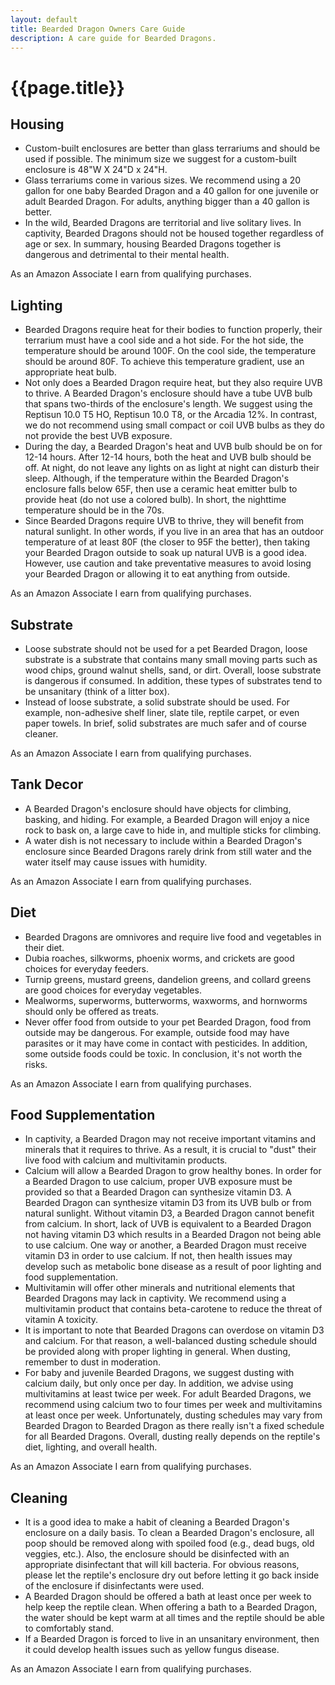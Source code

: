 ```yaml
---
layout: default
title: Bearded Dragon Owners Care Guide
description: A care guide for Bearded Dragons.
---
```


<h1>{{page.title}}</h1>

<div>
    <!-- Housing -->
    <div>
        <h2>Housing</h2>
            <ul>
                <li>Custom-built enclosures are better than glass terrariums and should be 
                used if possible. The minimum size we suggest for a custom-built 
                enclosure is 48"W X 24"D x 24"H.</li>
                <li>Glass terrariums come in various sizes. We recommend using a 20 gallon 
                for one baby Bearded Dragon and a 40 gallon for one juvenile or adult Bearded Dragon. 
                For adults, anything bigger than a 40 gallon is better.</li>
                <li>In the wild, Bearded Dragons are territorial and live solitary lives. In captivity, Bearded 
                Dragons should not be housed together regardless of age or sex. In summary, housing Bearded 
                Dragons together is dangerous and detrimental to their mental health.</li>
            </ul>
            <!-- Amazon native ad -->
            <p>As an Amazon Associate I earn from qualifying purchases.</p>
            <script type="text/javascript">
            amzn_assoc_placement = "adunit0";
            amzn_assoc_tracking_id = "beardeddragonownerswebsite-20";
            amzn_assoc_ad_mode = "manual";
            amzn_assoc_ad_type = "smart";
            amzn_assoc_marketplace = "amazon";
            amzn_assoc_region = "US";
            amzn_assoc_linkid = "d22726afbe82757206628ac253042fa8";
            amzn_assoc_asins = "B01N5FJ3E4,B077QHSYWX,B07CV797LC,B07KP2D42W";
            amzn_assoc_search_bar = "true";
            amzn_assoc_title = "Shop Enclosures on Amazon";
            </script>
            <script src="//z-na.amazon-adsystem.com/widgets/onejs?MarketPlace=US"></script>
    </div>
    <!-- Lighting -->
    <div>
        <h2>Lighting</h2>
            <ul>
                <li>Bearded Dragons require heat for their bodies to function properly, their 
                terrarium must have a cool side and a hot side. For the hot side, the temperature 
                should be around 100F. On the cool side, the temperature should be around 80F. To 
                achieve this temperature gradient, use an appropriate heat bulb.</li>
                <!--  -->
                <li>Not only does a Bearded Dragon require heat, but they also require UVB to thrive. A 
                Bearded Dragon's enclosure should have a tube UVB bulb that spans two-thirds of the 
                enclosure's length. We suggest using the Reptisun 10.0 T5 HO, Reptisun 10.0 T8, or 
                the Arcadia 12%. In contrast, we do not recommend using small compact or coil UVB 
                bulbs as they do not provide the best UVB exposure.</li>
                <!--  -->
                <li>During the day, a Bearded Dragon's heat and UVB bulb should be on for 12-14 hours. After 
                12-14 hours, both the heat and UVB bulb should be off. At night, do not leave any lights on 
                as light at night can disturb their sleep. Although, if the temperature within the Bearded 
                Dragon's enclosure falls below 65F, then use a ceramic heat emitter bulb to provide heat 
                (do not use a colored bulb). In short, the nighttime temperature should be in the 70s.</li>
                <!--  -->
                <li>Since Bearded Dragons require UVB to thrive, they will benefit from natural sunlight. 
                In other words, if you live in an area that has an outdoor temperature of at least 80F 
                (the closer to 95F the better), then taking your Bearded Dragon outside to soak up natural 
                UVB is a good idea. However, use caution and take preventative measures to avoid losing 
                your Bearded Dragon or allowing it to eat anything from outside. </li>
            </ul>
            <!-- Amazon native ad -->
            <p>As an Amazon Associate I earn from qualifying purchases.</p>
            <script type="text/javascript">
            amzn_assoc_placement = "adunit0";
            amzn_assoc_tracking_id = "beardeddragonownerswebsite-20";
            amzn_assoc_ad_mode = "manual";
            amzn_assoc_ad_type = "smart";
            amzn_assoc_marketplace = "amazon";
            amzn_assoc_region = "US";
            amzn_assoc_linkid = "d22726afbe82757206628ac253042fa8";
            amzn_assoc_asins = "B00AQU8HAO,B00AQU8F2O,B0006L2UBU,B0002DHODG,B07H3YJB96";
            amzn_assoc_search_bar = "true";
            amzn_assoc_title = "Shop Bulbs and Fixtures on Amazon";
            </script>
            <script src="//z-na.amazon-adsystem.com/widgets/onejs?MarketPlace=US"></script>
    </div>
    <!-- Substrate -->
    <div>
        <h2>Substrate</h2>
            <ul>
                <li>Loose substrate should not be used for a pet Bearded Dragon, loose substrate is 
                a substrate that contains many small moving parts such as wood chips, ground walnut 
                shells, sand, or dirt. Overall, loose substrate is dangerous if consumed. In addition, 
                these types of substrates tend to be unsanitary (think of a litter box).</li>
                <!--  -->
                <li>Instead of loose substrate, a solid substrate should be used. For example, non-adhesive 
                shelf liner, slate tile, reptile carpet, or even paper towels. In brief, solid substrates 
                are much safer and of course cleaner.</li>
            </ul>
            <!-- Amazon native ad -->
            <p>As an Amazon Associate I earn from qualifying purchases.</p>
            <script type="text/javascript">
            amzn_assoc_placement = "adunit0";
            amzn_assoc_tracking_id = "beardeddragonownerswebsite-20";
            amzn_assoc_ad_mode = "manual";
            amzn_assoc_ad_type = "smart";
            amzn_assoc_marketplace = "amazon";
            amzn_assoc_region = "US";
            amzn_assoc_linkid = "d22726afbe82757206628ac253042fa8";
            amzn_assoc_asins = "B00C2LMN32,B000MD3NWM,B0027IQANE,B00FZGZKHW";
            amzn_assoc_search_bar = "true";
            amzn_assoc_title = "Shop Substrates on Amazon";
            </script>
            <script src="//z-na.amazon-adsystem.com/widgets/onejs?MarketPlace=US"></script>
    </div>
    <!-- Tank Decor -->
    <div>
        <h2>Tank Decor</h2>
            <ul>
                <li>A Bearded Dragon's enclosure should have objects for climbing, basking, and 
                hiding. For example, a Bearded Dragon will enjoy a nice rock to bask on, a large 
                cave to hide in, and multiple sticks for climbing.</li>
                <!--  -->
                <li>A water dish is not necessary to include within a Bearded Dragon's enclosure 
                since Bearded Dragons rarely drink from still water and the water itself may 
                cause issues with humidity.</li>
            </ul>
            <!-- Amazon native ad -->
            <p>As an Amazon Associate I earn from qualifying purchases.</p>
            <script type="text/javascript">
            amzn_assoc_placement = "adunit0";
            amzn_assoc_tracking_id = "beardeddragonownerswebsite-20";
            amzn_assoc_ad_mode = "manual";
            amzn_assoc_ad_type = "smart";
            amzn_assoc_marketplace = "amazon";
            amzn_assoc_region = "US";
            amzn_assoc_linkid = "d22726afbe82757206628ac253042fa8";
            amzn_assoc_asins = "B00176B39S,B000EVC8SM,B00C0PCIZI,B00XWWW4FC";
            amzn_assoc_search_bar = "true";
            amzn_assoc_title = "Shop Tank Decor on Amazon";
            </script>
            <script src="//z-na.amazon-adsystem.com/widgets/onejs?MarketPlace=US"></script>
    </div>
    <!-- Diet -->
    <div>
        <h2>Diet</h2>
            <ul>
                <li>Bearded Dragons are omnivores and require live food and vegetables in their diet.</li>
                <!--  -->
                <li>Dubia roaches, silkworms, phoenix worms, and crickets are good choices for everyday feeders.</li>
                <!--  -->
                <li>Turnip greens, mustard greens, dandelion greens, and collard greens are good choices for everyday vegetables.</li>
                <!--  -->
                <li>Mealworms, superworms, butterworms, waxworms, and hornworms should only be offered as treats.</li>
                <!--  -->
                <li>Never offer food from outside to your pet Bearded Dragon, food from outside may be dangerous. For example, 
                outside food may have parasites or it may have come in contact with pesticides. In addition, some outside 
                foods could be toxic. In conclusion, it's not worth the risks.</li>
            </ul>
            <!-- Amazon native ad -->
            <p>As an Amazon Associate I earn from qualifying purchases.</p>
            <script type="text/javascript">
            amzn_assoc_placement = "adunit0";
            amzn_assoc_tracking_id = "beardeddragonownerswebsite-20";
            amzn_assoc_ad_mode = "manual";
            amzn_assoc_ad_type = "smart";
            amzn_assoc_marketplace = "amazon";
            amzn_assoc_region = "US";
            amzn_assoc_linkid = "d22726afbe82757206628ac253042fa8";
            amzn_assoc_asins = "B00DXLRHVS,B008D95M30,B008PL677G,B00T24MJQ8,B0160BEKAI";
            amzn_assoc_search_bar = "true";
            amzn_assoc_title = "Shop Live Food on Amazon";
            </script>
            <script src="//z-na.amazon-adsystem.com/widgets/onejs?MarketPlace=US"></script>
    </div>
    <!-- Diet -->
    <div>
        <h2>Food Supplementation</h2>
            <ul>
                <li>In captivity, a Bearded Dragon may not receive important vitamins and minerals 
                that it requires to thrive. As a result, it is crucial to "dust" their live food 
                with calcium and multivitamin products.</li>
                <!--  -->
                <li>Calcium will allow a Bearded Dragon to grow healthy bones. In order for a Bearded 
                Dragon to use calcium, proper UVB exposure must be provided so that a Bearded Dragon can 
                synthesize vitamin D3. A Bearded Dragon can synthesize vitamin D3 from its UVB bulb or 
                from natural sunlight. Without vitamin D3, a Bearded Dragon cannot benefit from calcium. 
                In short, lack of UVB is equivalent to a Bearded Dragon not having vitamin D3 which results 
                in a Bearded Dragon not being able to use calcium. One way or another, a Bearded Dragon must 
                receive vitamin D3 in order to use calcium. If not, then health issues may 
                develop such as metabolic bone disease as a result of poor lighting and food supplementation.</li>
                <!--  -->
                <li>Multivitamin will offer other minerals and nutritional elements that Bearded 
                Dragons may lack in captivity. We recommend using a multivitamin product that contains 
                beta-carotene to reduce the threat of vitamin A toxicity.</li>
                <!--  -->
                <li>It is important to note that Bearded Dragons can overdose on vitamin D3 and 
                calcium. For that reason, a well-balanced dusting schedule should be provided along 
                with proper lighting in general. When dusting, remember to dust in moderation.</li>
                <!--  -->
                <li>For baby and juvenile Bearded Dragons, we suggest dusting with calcium daily, but only 
                once per day. In addition, we advise using multivitamins at least twice per week. For 
                adult Bearded Dragons, we recommend using calcium two to four times per week and multivitamins 
                at least once per week. Unfortunately, dusting schedules may vary from Bearded Dragon to 
                Bearded Dragon as there really isn't a fixed schedule for all Bearded Dragons. Overall, dusting 
                really depends on the reptile's diet, lighting, and overall health.</li>
            </ul>
            <!-- Amazon native ad -->
            <p>As an Amazon Associate I earn from qualifying purchases.</p>
            <script type="text/javascript">
            amzn_assoc_placement = "adunit0";
            amzn_assoc_tracking_id = "beardeddragonownerswebsite-20";
            amzn_assoc_ad_mode = "manual";
            amzn_assoc_ad_type = "smart";
            amzn_assoc_marketplace = "amazon";
            amzn_assoc_region = "US";
            amzn_assoc_linkid = "d22726afbe82757206628ac253042fa8";
            amzn_assoc_asins = "B000UJPHL8,B005FTMHFC,B00BS96G1E,B00076HT3S";
            amzn_assoc_search_bar = "true";
            amzn_assoc_title = "Shop Food Supplementation on Amazon";
            </script>
            <script src="//z-na.amazon-adsystem.com/widgets/onejs?MarketPlace=US"></script>
    </div>
    <!-- Cleaning -->
    <div>
        <h2>Cleaning</h2>
            <ul>
                <li>It is a good idea to make a habit of cleaning a Bearded Dragon's enclosure 
                on a daily basis. To clean a Bearded Dragon's enclosure, all poop should be 
                removed along with spoiled food (e.g., dead bugs, old veggies, etc.). Also, the 
                enclosure should be disinfected with an appropriate disinfectant that will kill 
                bacteria. For obvious reasons, please let the reptile's enclosure dry out before 
                letting it go back inside of the enclosure if disinfectants were used.</li>
                <!--  -->
                <li>A Bearded Dragon should be offered a bath at least once per week to help keep 
                the reptile clean. When offering a bath to a Bearded Dragon, the water should be 
                kept warm at all times and the reptile should be able to comfortably stand.</li>
                <!--  -->
                <li>If a Bearded Dragon is forced to live in an unsanitary environment, then it 
                could develop health issues such as yellow fungus disease.</li>
            </ul>
            <!-- Amazon native ad -->
            <p>As an Amazon Associate I earn from qualifying purchases.</p>
            <script type="text/javascript">
            amzn_assoc_placement = "adunit0";
            amzn_assoc_tracking_id = "beardeddragonownerswebsite-20";
            amzn_assoc_ad_mode = "manual";
            amzn_assoc_ad_type = "smart";
            amzn_assoc_marketplace = "amazon";
            amzn_assoc_region = "US";
            amzn_assoc_linkid = "d22726afbe82757206628ac253042fa8";
            amzn_assoc_asins = "B00DR25TSG,B0006G5F0S,B000OR0CHA,B00DHHLAFC";
            amzn_assoc_search_bar = "true";
            amzn_assoc_title = "Shop Cleaning Supplies on Amazon";
            </script>
            <script src="//z-na.amazon-adsystem.com/widgets/onejs?MarketPlace=US"></script>
    </div>
</div>